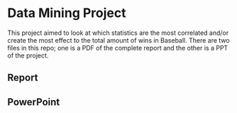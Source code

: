 # Data Mining Project
This project aimed to look at which statistics are the most correlated and/or create the most effect to the total amount of wins in Baseball.
There are two files in this repo; one is a PDF of the complete report and the other is a PPT of the project.
## Report

## PowerPoint
